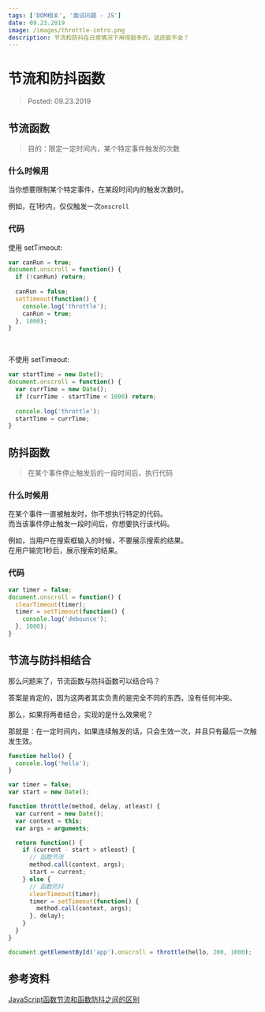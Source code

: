 ```yaml
---
tags: ['DOM相关', '面试问题 - JS']
date: 09.23.2019
image: /images/throttle-intro.png
description: 节流和防抖在日常情况下用得挺多的，这还能不会？
---
```


# 节流和防抖函数

> Posted: 09.23.2019

<Tag />

## 节流函数

> 目的：限定一定时间内，某个特定事件触发的次数

### 什么时候用

当你想要限制某个特定事件，在某段时间内的触发次数时。

例如，在1秒内，仅仅触发一次`onscroll`

### 代码

使用 setTimeout:
```javascript
var canRun = true;
document.onscroll = function() {
  if (!canRun) return;
  
  canRun = false;
  setTimeout(function() {
    console.log('throttle');
    canRun = true;
  }, 1000);
}
```

<br />

不使用 setTimeout:
```javascript
var startTime = new Date();
document.onscroll = function() {
  var currTime = new Date();
  if (currTime - startTime < 1000) return;
  
  console.log('throttle');
  startTime = currTime;
}
```

## 防抖函数

> 在某个事件停止触发后的一段时间后，执行代码

### 什么时候用

在某个事件一直被触发时，你不想执行特定的代码。  
而当该事件停止触发一段时间后，你想要执行该代码。

例如，当用户在搜索框输入的时候，不要展示搜索的结果。  
在用户输完1秒后，展示搜索的结果。

### 代码

```javascript
var timer = false;
document.onscroll = function() {
  clearTimeout(timer);
  timer = setTimeout(function() {
    console.log('debounce');
  }, 1000);
}
```

## 节流与防抖相结合

那么问题来了，节流函数与防抖函数可以结合吗？

答案是肯定的，因为这两者其实负责的是完全不同的东西，没有任何冲突。

那么，如果将两者结合，实现的是什么效果呢？

那就是：在一定时间内，如果连续触发的话，只会生效一次，并且只有最后一次触发生效。

```javascript
function hello() {
  console.log('hello');
}

var timer = false;
var start = new Date();

function throttle(method, delay, atleast) {
  var current = new Date();
  var context = this;
  var args = arguments;

  return function() {
    if (current - start > atleast) {
      // 函数节流
      method.call(context, args);
      start = current;
    } else {
      // 函数防抖
      clearTimeout(timer);
      timer = setTimeout(function() {
        method.call(context, args);
      }, delay);
    }
  }
}

document.getElementById('app').onscroll = throttle(hello, 200, 1000);
```

## 参考资料

[JavaScript函数节流和函数防抖之间的区别](https://www.cnblogs.com/walls/p/6399837.html)

<Chirpy />